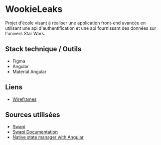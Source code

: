 # WookieLeaks

Projet d'école visant à réaliser une application front-end avancée en utilisant une api d'authentification et une api fournissant des données sur l'univers Star Wars.

## Stack technique / Outils
- Figma
- Angular
- Material Angular

## Liens
- [Wireframes](https://www.figma.com/file/dDwVxH3lArz5N49XZUPrxe/Wookie-Leaks?node-id=0%3A1)

## Sources utilisées
- [Swapi](https://swapi.dev/)
- [Swapi Documentation](https://swapi.dev/documentation)
- [Native state manager with Angular](https://medium.jonasbandi.net/the-most-simple-state-management-solution-for-angular-1d32706e6f1c)

